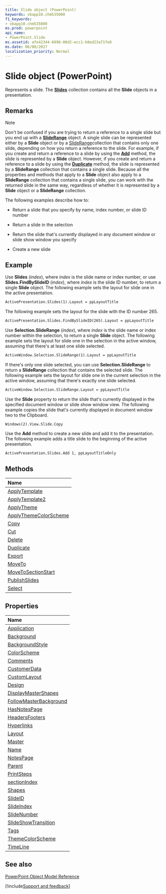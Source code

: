 ```yaml
---
title: Slide object (PowerPoint)
keywords: vbapp10.chm535000
f1_keywords:
- vbapp10.chm535000
ms.prod: powerpoint
api_name:
- PowerPoint.Slide
ms.assetid: afe42344-6898-00d2-ecc1-b0ed23a71fe8
ms.date: 06/08/2017
localization_priority: Normal
---
```



# Slide object (PowerPoint)

Represents a slide. The  **[Slides](PowerPoint.Slides.md)** collection contains all the **Slide** objects in a presentation.


## Remarks


> [!NOTE] 
> Don't be confused if you are trying to return a reference to a single slide but you end up with a  **[SlideRange](PowerPoint.SlideRange.md)** object. A single slide can be represented either by a **Slide** object or by a [SlideRange](PowerPoint.SlideRange.md)collection that contains only one slide, depending on how you return a reference to the slide. For example, if you create and return a reference to a slide by using the  **[Add](PowerPoint.Presentations.Add.md)** method, the slide is represented by a **Slide** object. However, if you create and return a reference to a slide by using the **[Duplicate](PowerPoint.Slide.Duplicate.md)** method, the slide is represented by a **SlideRange** collection that contains a single slide. Because all the properties and methods that apply to a **Slide** object also apply to a **SlideRange** collection that contains a single slide, you can work with the returned slide in the same way, regardless of whether it is represented by a **Slide** object or a **SlideRange** collection.

The following examples describe how to:


- Return a slide that you specify by name, index number, or slide ID number
    
- Return a slide in the selection
    
- Return the slide that's currently displayed in any document window or slide show window you specify
    
- Create a new slide
    

## Example

Use  **Slides** (_index_), where _index_ is the slide name or index number, or use **Slides.FindBySlideID** (_index_), where _index_ is the slide ID number, to return a single **Slide** object. The following example sets the layout for slide one in the active presentation.


```vb
ActivePresentation.Slides(1).Layout = ppLayoutTitle
```

The following example sets the layout for the slide with the ID number 265.




```vb
ActivePresentation.Slides.FindBySlideID(265).Layout = ppLayoutTitle
```

Use  **Selection.SlideRange** (_index_), where _index_ is the slide name or index number within the selection, to return a single **Slide** object. The following example sets the layout for slide one in the selection in the active window, assuming that there's at least one slide selected.




```vb
ActiveWindow.Selection.SlideRange(1).Layout = ppLayoutTitle
```

If there's only one slide selected, you can use  **Selection.SlideRange** to return a **SlideRange** collection that contains the selected slide. The following example sets the layout for slide one in the current selection in the active window, assuming that there's exactly one slide selected.




```vb
ActiveWindow.Selection.SlideRange.Layout = ppLayoutTitle
```

Use the  **Slide** property to return the slide that's currently displayed in the specified document window or slide show window view. The following example copies the slide that's currently displayed in document window two to the Clipboard.




```vb
Windows(2).View.Slide.Copy
```

Use the  **Add** method to create a new slide and add it to the presentation. The following example adds a title slide to the beginning of the active presentation.




```vb
ActivePresentation.Slides.Add 1, ppLayoutTitleOnly
```


## Methods



|Name|
|:-----|
|[ApplyTemplate](PowerPoint.Slide.ApplyTemplate.md)|
|[ApplyTemplate2](PowerPoint.slide.applytemplate2.md)|
|[ApplyTheme](PowerPoint.Slide.ApplyTheme.md)|
|[ApplyThemeColorScheme](PowerPoint.Slide.ApplyThemeColorScheme.md)|
|[Copy](PowerPoint.Slide.Copy.md)|
|[Cut](PowerPoint.Slide.Cut.md)|
|[Delete](PowerPoint.Slide.Delete.md)|
|[Duplicate](PowerPoint.Slide.Duplicate.md)|
|[Export](PowerPoint.Slide.Export.md)|
|[MoveTo](PowerPoint.Slide.MoveTo.md)|
|[MoveToSectionStart](PowerPoint.Slide.MoveToSectionStart.md)|
|[PublishSlides](PowerPoint.Slide.PublishSlides.md)|
|[Select](PowerPoint.Slide.Select.md)|

## Properties



|Name|
|:-----|
|[Application](PowerPoint.Slide.Application.md)|
|[Background](PowerPoint.Slide.Background.md)|
|[BackgroundStyle](PowerPoint.Slide.BackgroundStyle.md)|
|[ColorScheme](PowerPoint.Slide.ColorScheme.md)|
|[Comments](PowerPoint.Slide.Comments.md)|
|[CustomerData](PowerPoint.Slide.CustomerData.md)|
|[CustomLayout](PowerPoint.Slide.CustomLayout.md)|
|[Design](PowerPoint.Slide.Design.md)|
|[DisplayMasterShapes](PowerPoint.Slide.DisplayMasterShapes.md)|
|[FollowMasterBackground](PowerPoint.Slide.FollowMasterBackground.md)|
|[HasNotesPage](PowerPoint.Slide.HasNotesPage.md)|
|[HeadersFooters](PowerPoint.Slide.HeadersFooters.md)|
|[Hyperlinks](PowerPoint.Slide.Hyperlinks.md)|
|[Layout](PowerPoint.Slide.Layout.md)|
|[Master](PowerPoint.Slide.Master.md)|
|[Name](PowerPoint.Slide.Name.md)|
|[NotesPage](PowerPoint.Slide.NotesPage.md)|
|[Parent](PowerPoint.Slide.Parent.md)|
|[PrintSteps](PowerPoint.Slide.PrintSteps.md)|
|[sectionIndex](PowerPoint.Slide.sectionIndex.md)|
|[Shapes](PowerPoint.Slide.Shapes.md)|
|[SlideID](PowerPoint.Slide.SlideID.md)|
|[SlideIndex](PowerPoint.Slide.SlideIndex.md)|
|[SlideNumber](PowerPoint.Slide.SlideNumber.md)|
|[SlideShowTransition](PowerPoint.Slide.SlideShowTransition.md)|
|[Tags](PowerPoint.Slide.Tags.md)|
|[ThemeColorScheme](PowerPoint.Slide.ThemeColorScheme.md)|
|[TimeLine](PowerPoint.Slide.TimeLine.md)|

## See also


[PowerPoint Object Model Reference](overview/PowerPoint/object-model.md)

[!include[Support and feedback](~/includes/feedback-boilerplate.md)]
